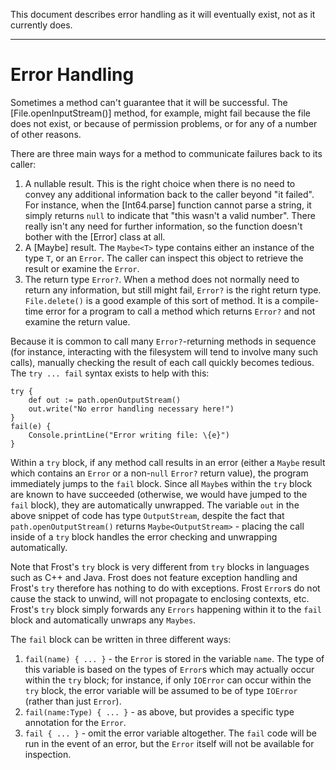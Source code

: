 This document describes error handling as it will eventually exist, not as it
currently does.

--------------------------------------------------------------------------------

Error Handling
==============

Sometimes a method can't guarantee that it will be successful. The [File.openInputStream()] method,
for example, might fail because the file does not exist, or because of permission problems, or for
any of a number of other reasons.

There are three main ways for a method to communicate failures back to its caller:

1. A nullable result. This is the right choice when there is no need to convey any additional
   information back to the caller beyond "it failed". For instance, when the [Int64.parse]
   function cannot parse a string, it simply returns `null` to indicate that "this wasn't a valid
   number". There really isn't any need for further information, so the function doesn't bother with
   the [Error] class at all.
2. A [Maybe] result. The `Maybe<T>` type contains either an instance of the type `T`, or an `Error`.
   The caller can inspect this object to retrieve the result or examine the `Error`.
3. The return type `Error?`. When a method does not normally need to return any information, but
   still might fail, `Error?` is the right return type. `File.delete()` is a good example of this
   sort of method. It is a compile-time error for a program to call a method which returns `Error?`
   and not examine the return value.

Because it is common to call many `Error?`-returning methods in sequence (for instance, interacting
with the filesystem will tend to involve many such calls), manually checking the result of each call
quickly becomes tedious. The `try ... fail` syntax exists to help with this:

    try {
        def out := path.openOutputStream()
        out.write("No error handling necessary here!")
    }
    fail(e) {
        Console.printLine("Error writing file: \{e}")
    }

Within a `try` block, if any method call results in an error (either a `Maybe` result which contains
an `Error` or a non-`null` `Error?` return value), the program immediately jumps to the `fail`
block. Since all `Maybe`s within the `try` block are known to have succeeded (otherwise, we would
have jumped to the `fail` block), they are automatically unwrapped. The variable `out` in the above
snippet of code has type `OutputStream`, despite the fact that `path.openOutputStream()` returns
`Maybe<OutputStream>` - placing the call inside of a `try` block handles the error checking and
unwrapping automatically.

Note that Frost's `try` block is very different from `try` blocks in languages such as C++ and Java.
Frost does not feature exception handling and Frost's `try` therefore has nothing to do with
exceptions. Frost `Error`s do not cause the stack to unwind, will not propagate to enclosing
contexts, etc. Frost's `try` block simply forwards any `Errors` happening within it to the `fail`
block and automatically unwraps any `Maybes`.

The `fail` block can be written in three different ways:

  1. `fail(name) { ... }` - the `Error` is stored in the variable `name`. The type of this
     variable is based on the types of `Error`s which may actually occur within the `try` block; for
     instance, if only `IOError` can occur within the `try` block, the error variable will be
     assumed to be of type `IOError` (rather than just `Error`).
  2. `fail(name:Type) { ... }` - as above, but provides a specific type annotation for the `Error`.
  3. `fail { ... }` - omit the error variable altogether. The `fail` code will be run in the event
     of an error, but the `Error` itself will not be available for inspection.


